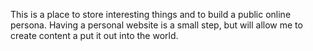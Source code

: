 This is a place to store interesting things and to build a public online persona.
Having a personal website is a small step, but will allow me to create content a put it out into the world.

